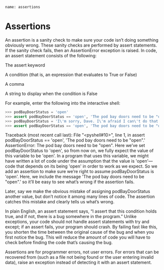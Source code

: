```ngMeta
name: assertions
```
# Assertions
An assertion is a sanity check to make sure your code isn’t doing something obviously wrong. These sanity checks are performed by assert statements. If the sanity check fails, then an AssertionError exception is raised. In code, an assert statement consists of the following:

The assert keyword

A condition (that is, an expression that evaluates to True or False)

A comma

A string to display when the condition is False

For example, enter the following into the interactive shell:

```python
>>> podBayDoorStatus = 'open'
>>> assert podBayDoorStatus == 'open', 'The pod bay doors need to be "open".'
>>> podBayDoorStatus = 'I\'m sorry, Dave. I\'m afraid I can\'t do that.'
>>> assert podBayDoorStatus == 'open', 'The pod bay doors need to be "open".'
```
Traceback (most recent call last):
  File "<pyshell#10>", line 1, in <module>
    assert podBayDoorStatus == 'open', 'The pod bay doors need to be "open".'
AssertionError: The pod bay doors need to be "open".
Here we’ve set podBayDoorStatus to 'open', so from now on, we fully expect the value of this variable to be 'open'. In a program that uses this variable, we might have written a lot of code under the assumption that the value is 'open'—code that depends on its being 'open' in order to work as we expect. So we add an assertion to make sure we’re right to assume podBayDoorStatus is 'open'. Here, we include the message 'The pod bay doors need to be "open".' so it’ll be easy to see what’s wrong if the assertion fails.

Later, say we make the obvious mistake of assigning podBayDoorStatus another value, but don’t notice it among many lines of code. The assertion catches this mistake and clearly tells us what’s wrong.

In plain English, an assert statement says, “I assert that this condition holds true, and if not, there is a bug somewhere in the program.” Unlike exceptions, your code should not handle assert statements with try and except; if an assert fails, your program should crash. By failing fast like this, you shorten the time between the original cause of the bug and when you first notice the bug. This will reduce the amount of code you will have to check before finding the code that’s causing the bug.

Assertions are for programmer errors, not user errors. For errors that can be recovered from (such as a file not being found or the user entering invalid data), raise an exception instead of detecting it with an assert statement.